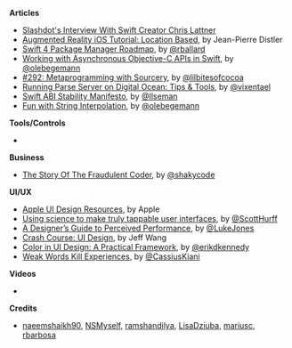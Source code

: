 
**Articles**

* [Slashdot's Interview With Swift Creator Chris Lattner](https://developers.slashdot.org/story/17/01/23/085232/slashdots-interview-with-swift-creator-chris-lattner) 
* [Augmented Reality iOS Tutorial: Location Based](https://www.raywenderlich.com/146436/augmented-reality-ios-tutorial-location-based-2), by Jean-Pierre Distler
* [Swift 4 Package Manager Roadmap](https://lists.swift.org/pipermail/swift-evolution-announce/2017-January/000307.html), by [@rballard](https://twitter.com/rballard)
* [Working with Asynchronous Objective-C APIs in Swift](https://oleb.net/blog/2017/01/result-init-helper/), by [@olebegemann](https://twitter.com/olebegemann)
* [#292: Metaprogramming with Sourcery](https://littlebitesofcocoa.com/292-metaprogramming-with-sourcery), by [@lilbitesofcocoa](https://twitter.com/lilbitesofcocoa)
* [Running Parse Server on Digital Ocean: Tips & Tools](https://stanfy.com/blog/running-parse-server-on-digital-ocean/), by [@vixentael](https://twitter.com/vixentael)
* [Swift ABI Stability Manifesto](https://github.com/apple/swift/blob/master/docs/ABIStabilityManifesto.md), by [@Ilseman](https://twitter.com/Ilseman)
* [Fun with String Interpolation](https://oleb.net/blog/2017/01/fun-with-string-interpolation/), by [@olebegemann](https://twitter.com/olebegemann)

**Tools/Controls**

* 

**Business**

* [The Story Of The Fraudulent Coder](https://shakycode.com/the-story-of-the-fraudulent-coder-d4c6fcf273f7#.k1rkhx3q8), by [@shakycode](https://twitter.com/shakycode)

**UI/UX**

* [Apple UI Design Resources](https://developer.apple.com/ios/human-interface-guidelines/resources/), by Apple
* [Using science to make truly tappable user interfaces](http://scotthurff.com/posts/how-to-make-truly-tappable-user-interfaces), by [@ScottHurff](https://twitter.com/scotthurff)
* [A Designer’s Guide to Perceived Performance](https://blog.marvelapp.com/a-designers-guide-to-perceived-performance/), by [@LukeJones](https://www.twitter.com/lukejones)
* [Crash Course: UI Design](https://medium.com/hh-design/crash-course-ui-design-25d13ff60962#.see30bmyu), by Jeff Wang
* [Color in UI Design: A Practical Framework](https://medium.com/@erikdkennedy/color-in-ui-design-a-practical-framework-e18cacd97f9e#.c8r0ldhy9), by [@erikdkennedy](https://twitter.com/erikdkennedy)
* [Weak Words Kill Experiences](https://uxplanet.org/weak-words-kill-experiences-3c1b48960ce0#.29p1hjowo), by [@CassiusKiani](https://twitter.com/CassiusKiani)

**Videos**

* 

**Credits**

* [naeemshaikh90](https://github.com/naeemshaikh90), [NSMyself](https://github.com/NSMyself), [ramshandilya](https://github.com/ramshandilya), [LisaDziuba](https://github.com/LisaDziuba), [mariusc](https://github.com/mariusc), [rbarbosa](https://github.com/rbarbosa)

